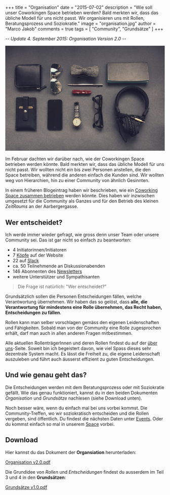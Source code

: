 +++
title = "Organisation"
date = "2015-07-02"
description = "Wie soll unser Coworkingen Space betrieben werden? Bald merkten wir, dass das übliche Modell für uns nicht passt. Wir organisieren uns mit Rollen, Beratungsprozess und Soziokratie."
image = "organisation.jpg"
author = "Marco Jakob"
comments = true
tags = [ "Community", "Grundsätze" ]
+++

*-- Update 4. September 2015: Organisation Version 2.0 --*

![Organisation](organisation.jpg)



Im Februar dachten wir darüber nach, wie der Coworkingen Space betrieben werden könnte. Bald merkten wir, dass das übliche Modell für uns nicht passt. Wir wollten nicht ein bis zwei Personen anstellen, die den Space betreiben, während die anderen einfach die Kunden sind. Wir wollten weg von Hierarchien, hin zu einer Community von ähnlich Gesinnten.

In einem früheren Blogeintrag haben wir beschrieben, wie ein [Coworking Space zusammen betrieben](/blog/coworking-space-zusammen-betreiben/) werden könnte. Dies haben wir inzwischen umgesetzt für die Community als Ganzes und für den Betrieb des kleinen *ZeitRaums* an der Aarbergergasse.


## Wer entscheidet?

Ich werde immer wieder gefragt, wie gross denn unser Team oder unsere Community sei. Das ist gar nicht so einfach zu beantworten: 

* 4 Initiatorinnen/Initiatoren
* 7 [Köpfe](/ueber/) auf der Website
* 22 auf [Slack](/blog/slack/)
* ca. 50 Teilnehmende an Diskussionabenden
* 146 Abonnenten des [Newsletters](http://eepurl.com/bw3j3H)
* weitere Unterstützer und Sympathisanten

> Die Frage ist natürlich: "Wer entscheidet?"

Grundsätzlich sollen die Personen Entscheidungen fällen, welche Verantwortung übernehmen. Wir haben das so gelöst, dass **alle, die Verantwortung für mindestens eine Rolle übernehmen, das Recht haben, Entscheidungen zu fällen**.

Rollen kann man selber vorschlagen gemäss den eigenen Leidenschaften und Fähigkeiten. Sobald man von der Community eine Rolle zugesprochen erhält, darf man auch in allen anderen Fragen mitbestimmen.

Alle aktuellen RollenträgerInnen und deren Rollen findest du auf der [über uns](/ueber/)-Seite. Soweit bin ich begeistert davon, wie viel Spass dieses sehr dezentrale System macht. Es lässt die Freiheit zu, die eigene Leidenschaft auszuleben und führt auch äusserst effizient zu guten Entscheidungen.


## Und wie genau geht das?

Die Entscheidungen werden mit dem Beratungsprozess oder mit Soziokratie gefällt. Wie das genau funktioniert, kannst du in den beiden Dokumenten *Organisation* und *Grundsätze* nachlesen (siehe Download unten). 

Noch besser wäre, wenn du einfach mal bei uns vorbei kommst. Die Community-Treffen, wo wir soziokratisch entscheiden und die Rollen vergeben, sind öffentlich. Du findest die nächsten Daten unter [Events](/events/). Oder du kommst einfach so mal in unserem [Space](/space/) vorbei.


## Download

Hier kannst du das Dokument der **Organsiation** herunterladen:

<a href="https://github.com/makery/effinger.ch/releases/download/v2.0/effinger-organisation-v2.0.pdf" class="btn btn-warning"><i class="fa fa-download"></i> Organisation v2.0.pdf</a> 


Die Grundidee von *Rollen* und *Entscheidungen* findest du ausserdem im Teil 3 und 4 in den **Grundsätzen**:

<a href="https://github.com/makery/effinger.ch/releases/download/v1.0/effinger-grundsaetze-v1.0.pdf" class="btn btn-warning"><i class="fa fa-download"></i> Grundsätze v1.0.pdf</a>





